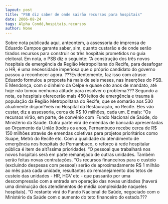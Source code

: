 ```yaml
---
layout: post
title: "PSB diz saber de onde sairão recursos para hospitais"
date: 2006-08-24
tags: Alpha Condé,hospitais,recursos
author: None
---
```

Sobre nota publicada aqui, anteontem, a assessoria de imprensa de Eduardo Campos garante saber, sim, quanto custarão e de onde serão tirados recursos para construir os três hospitais prometidos no guia eleitoral.
Em nota, o PSB diz o seguinte:
“A construção dos três novos hospitais de emergência da Região Metropolitana do Recife, para desafogar o HR, é uma necessidade imperiosa que o próprio candidato do governo passou a reconhecer agora.
???Evidentemente, faz isso com atraso: Eduardo formulou a proposta há mais de seis meses, nas inserções do PSB. E Mendonça, com o dinheiro da Celpe e quase oito anos de mandato, até hoje não tomou nenhuma atitude para resolver o problema.???
Segundo a nota, os hospitais oferecerão mais 450 leitos de emergência e trauma à população da Região Metropolitana do Recife, que se somarão aos 530 atualmente dispon?veis no Hospital da Restauração, no Recife.
Eles vão custar, diz a assessoria, cerca de R$ 10 milhões, cada um.
E mais:
“Os recursos virão, em parte, de convênio com&nbsp; Fundo Nacional de Saúde, do Ministério da Saúde. Outra parte virá de emendas de bancada apresentadas ao Orçamento da União (todos os anos, Pernambuco recebe cerca de R$ 150 milhões através de emendas coletivas para projetos prioritários como Suape, Metrô do Recife etc. Com a qualidade do atendimento de emergência nos hospitais de Pernambuco, o reforço à rede hospitalar pública é item de alt?ssima prioridade).
“O pessoal que trabalhará nos novos hospitais será em parte remanejado de outras unidades. Também serão feitas novas contratações.
“Os recursos financeiros para o custeio (excluindo despesas com pessoal) serão de aproximadamente R$ 1 milhão ao mês para cada unidade, resultantes do remanejamento dos tetos de custeio das unidades - HR, HGV etc - que passarão por uma descompressão com a entrada em operação das novas unidades (haverá uma diminuição dos atendimentos de média complexidade naqueles hospitais).
“O restante virá do Fundo Nacional de Saúde, negociado com o Ministério da Saúde com o aumento do teto financeiro do estado.??? 